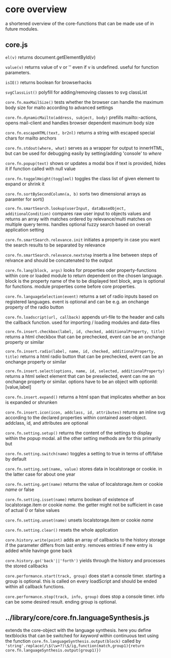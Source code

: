 # core overview
a shortened overview of the core-functions that can be made use of in future modules.

## core.js
`el(v)` returns document.getElementById(v)

`value(v)` returns value of v or '' even if v is undefined. useful for function parameters.

`isIE()` returns boolean for browserhacks

`svgClassList()` polyfill for adding/removing classes to svg classList

`core.fn.maxMailSize()` tests whether the browser can handle the maximum body size for maito according to advanced settings

`core.fn.dynamicMailto(address, subject, body)` prefills mailto:-actions, opens mail-client and handles browser dependent maximum body size

`core.fn.escapeHTML(text, br2nl)` returns a string with escaped special chars for mailto anchors

`core.fn.stdout(where, what)` serves as a wrapper for output to innerHTML, but can be used for debugging easily by setting/adding 'console' to *where*

`core.fn.popup(text)` shows or updates a modal box if text is provided, hides it if function called with null value

`core.fn.toggelHeight(toggleel)` toggles the class list of given element to expand or shrink it

`core.fn.sortBySecondColumn(a, b)` sorts two dimensional arrays as paramter for sort()

`core.fn.smartSearch.lookup(userInput, dataBaseObject, additionalCondition)` compares raw user input to objects values and returns an array with matches ordered by relevance/multi matches on multiple query terms. handles optional fuzzy search based on overall application setting

`core.fn.smartSearch.relevance.init` initiates a property in case you want the search results to be separated by relevance

`core.fn.smartSearch.relevance.nextstep` inserts a line between steps of relvance and should be concatenated to the output

`core.fn.lang(block, args)` looks for properties oder property-functions within core or loaded module to return dependent on the chosen language. block is the property name of the to be displayed text block, args is optional for functions. module properties come before core properties.

`core.fn.languageSelection(event)` returns a set of radio inputs based on registered languages. event is optional and can be e.g. an onchange property of the radio button

`core.fn.loadscript(url, callback)` appends url-file to the header and calls the callback function. used for importing / loading modules and data-files

`core.fn.insert.checkbox(label, id, checked, additionalProperty, title)` returns a html checkbox that can be prechecked, event can be an onchange property or similar

`core.fn.insert.radio(label, name, id, checked, additionalProperty, title)` returns a html radio button that can be prechecked, event can be an onchange property or similar

`core.fn.insert.select(options, name, id, selected, additionalProperty)` returns a html select element that can be preselected, event can me an onchange property or similar. options have to be an object with optionId:[value,label]

`core.fn.insert.expand()` returns a html span that implicates whether an box is expanded or shrunken

`core.fn.insert.icon(icon, addclass, id, attributes)` returns an inline svg according to the declared properties within contained asset-object. addclass, id, and attributes are optional

`core.fn.setting.setup()` returns the content of the settings to display within the popup modal. all the other setting methods are for this primarily but

`core.fn.setting.switch(name)` toggles a setting to true in terms of off/false by default

`core.fn.setting.set(name, value)` stores data in localstorage or cookie. in the latter case for about one year

`core.fn.setting.get(name)` returns the value of localstorage.item or cookie *name* or false

`core.fn.setting.isset(name)` returns boolean of existence of localstorage.item or cookie *name*. the getter might not be sufficient in case of actual 0 or false values

`core.fn.setting.unset(name)` unsets localstorage.item or cookie *name*

`core.fn.setting.clear()` resets the whole application

`core.history.write(point)` adds an array of callbacks to the history storage if the parameter differs from last entry. removes entries if new entry is added while havinge gone back

`core.history.go('back'||'forth')` yields through the history and processes the stored callbacks

`core.performance.start(track, group)` does start a console timer. starting a group is optional. this is called on every loadScript and should be ended within all callback functions.

`core.performance.stop(track, info, group)` does stop a console timer. info can be some desired result. ending group is optional. 

## ../library/core/core.fn.languageSynthesis.js
extends the core-object with the language synthesis. here you define textblocks that can be switched for $keyword$ within continuous text using the function `core.fn.languageSynthesis.output(block)` called by `'string'.replace(/\$(\w+?)\$/ig,function(match,group1){return core.fn.languageSynthesis.output(group1)})`